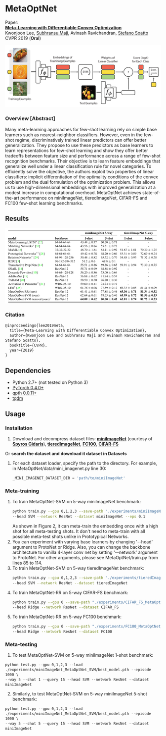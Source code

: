 # MetaOptNet
Paper:
<br>
[**Meta-Learning with Differentiable Convex Optimization**](https://arxiv.org/pdf/1904.03758.pdf)
<br>
Kwonjoon Lee, [Subhransu Maji](https://people.cs.umass.edu/~smaji/), Avinash Ravichandran, [Stefano Soatto](http://web.cs.ucla.edu/~soatto/)   
CVPR 2019 (**Oral**)

<p align='center'>
  <img src='algorithm.png' width="800px">
</p>

### Overview [Abstract]

Many meta-learning approaches for few-shot learning rely on simple base learners such as nearest-neighbor classifiers. However, even in the few-shot regime, discriminatively trained linear predictors can offer better generalization. They propose to use these predictors as base learners to learn representations for few-shot learning and show they offer better tradeoffs between feature size and performance across a range of few-shot recognition benchmarks. Their objective is to learn feature embeddings that generalize well under a linear classification rule for novel categories. To efficiently solve the objective, the authors exploit two properties of linear classifiers: implicit differentiation of the optimality conditions of the convex problem and the dual formulation of the optimization problem. This allows us to use high-dimensional embeddings with improved generalization at a modest increase in computational overhead. MetaOptNet achieves state-of-the-art performance on miniImageNet, tieredImageNet, CIFAR-FS and FC100 few-shot learning benchmarks.



## Results

![1667704440646](1667704440646.png)



### Citation

```
@inproceedings{lee2019meta,
  title={Meta-Learning with Differentiable Convex Optimization},
  author={Kwonjoon Lee and Subhransu Maji and Avinash Ravichandran and Stefano Soatto},
  booktitle={CVPR},
  year={2019}
}
```



## Dependencies

* Python 2.7+ (not tested on Python 3)
* [PyTorch 0.4.0+](http://pytorch.org)
* [qpth 0.0.11+](https://github.com/locuslab/qpth)
* [tqdm](https://github.com/tqdm/tqdm)



## Usage

### Installation

1. Download and decompress dataset files: [**miniImageNet**](https://drive.google.com/file/d/12V7qi-AjrYi6OoJdYcN_k502BM_jcP8D/view?usp=sharing) (courtesy of [**Spyros Gidaris**](https://github.com/gidariss/FewShotWithoutForgetting)), [**tieredImageNet**](https://drive.google.com/open?id=1nVGCTd9ttULRXFezh4xILQ9lUkg0WZCG), [**FC100**](https://drive.google.com/file/d/1_ZsLyqI487NRDQhwvI7rg86FK3YAZvz1/view?usp=sharing), [**CIFAR-FS**](https://drive.google.com/file/d/1GjGMI0q3bgcpcB_CjI40fX54WgLPuTpS/view?usp=sharing)

Or **search the dataset and download it dataset in Datasets**

1. For each dataset loader, specify the path to the directory. For example, in MetaOptNet/data/mini_imagenet.py line 30:
    ```python
    _MINI_IMAGENET_DATASET_DIR = 'path/to/miniImageNet'
    ```



### Meta-training

1. To train MetaOptNet-SVM on 5-way miniImageNet benchmark:
    ```bash
    python train.py --gpu 0,1,2,3 --save-path "./experiments/miniImageNet_MetaOptNet_SVM" --train-shot 15 \
    --head SVM --network ResNet --dataset miniImageNet --eps 0.1
    ```
    As shown in Figure 2, it can meta-train the embedding once with a high shot for all meta-testing shots. It don't need to meta-train with all possible meta-test shots unlike in Prototypical Networks.
2. You can experiment with varying base learners by changing '--head' argument to ProtoNet or Ridge. Also, you can change the backbone architecture to vanilla 4-layer conv net by setting '--network' argument to ProtoNet. For other arguments, please see MetaOptNet/train.py from lines 85 to 114.
3. To train MetaOptNet-SVM on 5-way tieredImageNet benchmark:
    ```bash
    python train.py --gpu 0,1,2,3 --save-path "./experiments/tieredImageNet_MetaOptNet_SVM" --train-shot 10 \
    --head SVM --network ResNet --dataset tieredImageNet
    ```
3. To train MetaOptNet-RR on 5-way CIFAR-FS benchmark:
    ```bash
    python train.py --gpu 0 --save-path "./experiments/CIFAR_FS_MetaOptNet_RR" --train-shot 5 \
    --head Ridge --network ResNet --dataset CIFAR_FS
    ```
4. To train MetaOptNet-RR on 5-way FC100 benchmark:
    ```bash
    python train.py --gpu 0 --save-path "./experiments/FC100_MetaOptNet_RR" --train-shot 15 \
    --head Ridge --network ResNet --dataset FC100
    ```



### Meta-testing

1. To test MetaOptNet-SVM on 5-way miniImageNet 1-shot benchmark:
```
python test.py --gpu 0,1,2,3 --load ./experiments/miniImageNet_MetaOptNet_SVM/best_model.pth --episode 1000 \
--way 5 --shot 1 --query 15 --head SVM --network ResNet --dataset miniImageNet
```
2. Similarly, to test MetaOptNet-SVM on 5-way miniImageNet 5-shot benchmark:
```
python test.py --gpu 0,1,2,3 --load ./experiments/miniImageNet_MetaOptNet_SVM/best_model.pth --episode 1000 \
--way 5 --shot 5 --query 15 --head SVM --network ResNet --dataset miniImageNet
```

